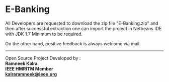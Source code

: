 # E-Banking

All Developers are requested to download the zip file "E-Banking.zip" and then after successful extraction one can import the project in Netbeans IDE with JDK 1.7 Minimum to be required.

On the other hand, positive feedback is always welcome via mail.
*****************************************************************************************************************************************

Open Source Project Developed by : <br>
                <b>Ramneek Kalra<br>
                IEEE HMRITM Member<br>
                kalraramneek@ieee.org</b>
